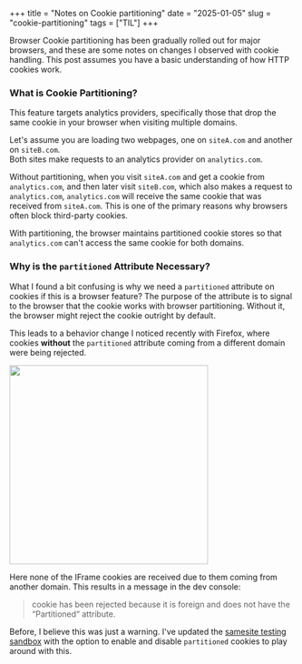 +++
title = "Notes on Cookie partitioning"
date = "2025-01-05"
slug = "cookie-partitioning"
tags = ["TIL"]
+++

Browser Cookie partitioning has been gradually rolled out for major browsers, and these are some notes on changes I observed with cookie handling.
This post assumes you have a basic understanding of how HTTP cookies work.

### What is Cookie Partitioning?

This feature targets analytics providers, specifically those that drop the same cookie in your browser when visiting multiple domains.

Let's assume you are loading two webpages, one on `siteA.com` and another on `siteB.com`.  
Both sites make requests to an analytics provider on `analytics.com`.


Without partitioning, when you visit `siteA.com` and get a cookie from `analytics.com`, and then later visit `siteB.com`, which also makes a request to `analytics.com`, `analytics.com` will receive the same cookie that was received from `siteA.com`. This is one of the primary reasons why browsers often block third-party cookies.

With partitioning, the browser maintains partitioned cookie stores so that `analytics.com` can't access the same cookie for both domains.

### Why is the `partitioned` Attribute Necessary?

What I found a bit confusing is why we need a `partitioned` attribute on cookies if this is a browser feature? The purpose of the attribute is to signal to the browser that the cookie works with browser partitioning. Without it, the browser might reject the cookie outright by default.

This leads to a behavior change I noticed recently with Firefox, where cookies **without** the `partitioned` attribute coming from a different domain were being rejected.

<img src="/img/partitioned-false.png" style="width:350px">

Here none of the IFrame cookies are received due to them coming from another domain. This results in a message in the dev console:

> cookie has been rejected because it is foreign and does not have the “Partitioned“ attribute.

Before, I believe this was just a warning. 
I've updated the [samesite testing sandbox](https://samesite.surveymoji.com) with the option to enable and disable `partitioned` cookies to play around with this.
